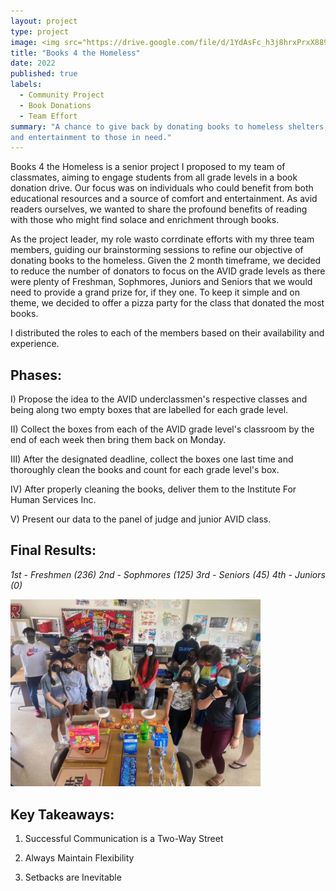 ```yaml
---
layout: project
type: project
image: <img src="https://drive.google.com/file/d/1YdAsFc_h3j8hrxPrxX889zpSK7w3ADE4/view?usp=sharing)" width="225" height="225">
title: "Books 4 the Homeless"
date: 2022
published: true
labels:
  - Community Project
  - Book Donations
  - Team Effort
summary: "A chance to give back by donating books to homeless shelters, offering comfort
and entertainment to those in need."
---
```


Books 4 the Homeless is a senior project I proposed to my team of classmates,
aiming to engage students from all grade levels in a book donation drive.
Our focus was on individuals who could benefit from both educational resources
and a source of comfort and entertainment. As avid readers ourselves, we wanted to share the profound benefits of reading with those who might find solace and
enrichment through books.


As the project leader, my role wasto corrdinate efforts with my three team members,
guiding our brainstorming sessions to refine our objective of donating books to the
homeless. Given the 2 month timeframe, we decided to reduce the number of donators
to focus on the AVID grade levels as there were plenty of Freshman, Sophmores, Juniors
and Seniors that we would need to provide a grand prize for, if they one. To keep
it simple and on theme, we decided to offer a pizza party for the class that donated
the most books.

I distributed the roles to each of the members based on their availability and experience.   

Phases:
------------------
I) Propose the idea to the AVID underclassmen's respective classes and being along two empty boxes that are labelled for each grade level.

II) Collect the boxes from each of the AVID grade level's classroom by the end of each week then bring them back on Monday.

III) After the designated deadline, collect the boxes one last time and thoroughly clean the books and count for each grade level's box.

IV) After properly cleaning the books, deliver them to the Institute For Human
Services Inc.

V) Present our data to the panel of judge and junior AVID class.


Final Results:
---------------------
*1st - Freshmen (236)
2nd - Sophmores (125)
3rd - Seniors (45)
4th - Juniors (0)*

<img width="400px" class="rounded float-start pe-4" src="../img/PizzaParty(B4H).jpg">


Key Takeaways:
--------------------
1) Successful Communication is a Two-Way Street

2) Always Maintain Flexibility
   
3) Setbacks are Inevitable  
